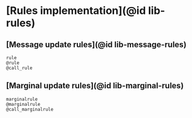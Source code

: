 # [Rules implementation](@id lib-rules)

## [Message update rules](@id lib-message-rules)

```@docs
rule
@rule
@call_rule
```

## [Marginal update rules](@id lib-marginal-rules)


```@docs
marginalrule
@marginalrule
@call_marginalrule
```
